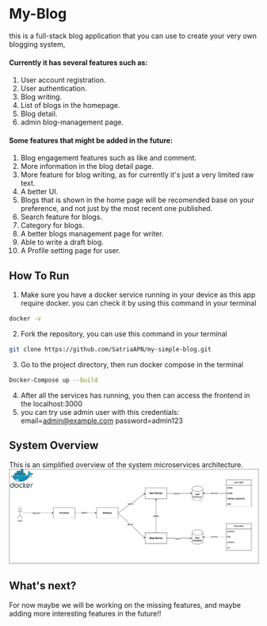 # My-Blog

this is a full-stack blog application that you can use to create your very own blogging system, 

#### Currently it has several features such as:
1. User account registration.
2. User authentication.
3. Blog writing.
4. List of blogs in the homepage.
5. Blog detail.
6. admin blog-management page.

#### Some features that might be added in the future:
1. Blog engagement features such as like and comment.
2. More information in the blog detail page.
3. More feature for blog writing, as for currently it's just a very limited raw text.
4. A better UI.
5. Blogs that is shown in the home page will be recomended base on your preference, and not just by the most recent one published.
6. Search feature for blogs.
7. Category for blogs.
8. A better blogs management page for writer.
9. Able to write a draft blog.
10. A Profile setting page for user.

## How To Run
1. Make sure you have a docker service running in your device as this app require docker. you can check it by using this command in your terminal
``` Bash
docker -v
```
2. Fork the repository, you can use this command in your terminal
``` Bash
git clone https://github.com/SatriaAPN/my-simple-blog.git

```
3. Go to the project directory, then run docker compose in the terminal
``` Bash
Docker-Compose up --build
```
4. After all the services has running, you then can access the frontend in the localhost:3000
5. you can try use admin user with this credentials: email=admin@example.com password=admin123

## System Overview
This is an simplified overview of the system microservices architecture.
<img src="my-simple-blog-architecture.png">

## What's next?
For now maybe we will be working on the missing features, and maybe adding more interesting features in the future!!